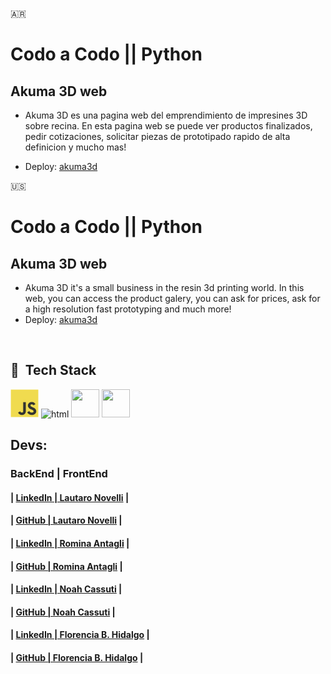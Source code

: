 🇦🇷
# Codo a Codo || Python

## **Akuma 3D web**
  - Akuma 3D es una pagina web del emprendimiento de impresines 3D sobre recina. En esta pagina web se puede ver productos finalizados, pedir cotizaciones, solicitar piezas de prototipado rapido de alta definicion y mucho mas!
  
  - Deploy: [akuma3d](https://akuma3d.netlify.app/)
  
🇺🇸
# Codo a Codo || Python

## **Akuma 3D web**
  - Akuma 3D it's a small business in the resin 3d printing world. In this web, you can access the product galery, you can ask for prices, ask for a high resolution fast prototyping and much more!
  - Deploy: [akuma3d](https://akuma3d.netlify.app/)
  

<br>  

<h2> 🚀 &nbsp;Tech Stack</h2>
<p align="left">
<img src="https://github.com/devicons/devicon/blob/master/icons/javascript/javascript-original.svg" alt="JS" width="45" height="45"/>
<img src="https://cdn.jsdelivr.net/gh/devicons/devicon/icons/html5/html5-original.svg" alt="html" width="45" height="45"/>
<img src="https://cdn.jsdelivr.net/gh/devicons/devicon/icons/bootstrap/bootstrap-original-wordmark.svg"  width="45" height="45"/>
<img src="https://cdn.jsdelivr.net/gh/devicons/devicon/icons/css3/css3-original.svg" width="45" height="45"/>

          


## Devs:

### BackEnd | FrontEnd
#### | [LinkedIn | Lautaro Novelli](https://www.linkedin.com/in/l-novelli/) | 
#### | [GitHub | Lautaro Novelli](https://github.com/L-Novelli/) |

#### | [LinkedIn | Romina Antagli](https://www.linkedin.com/in/romina-antagli-8690b4a/) | 
#### | [GitHub | Romina Antagli](https://github.com/RominaAnta) |

#### | [LinkedIn | Noah Cassuti](https://www.linkedin.com/in/noah-a-cassutti-99160b1b5/) | 
#### | [GitHub | Noah Cassuti](https://github.com/noahcassutti) |

#### | [LinkedIn | Florencia B. Hidalgo](https://www.linkedin.com/in/hidalgoflorenciabelen) | 
#### | [GitHub | Florencia B. Hidalgo](https://github.com/hidalgoflorencia) |

